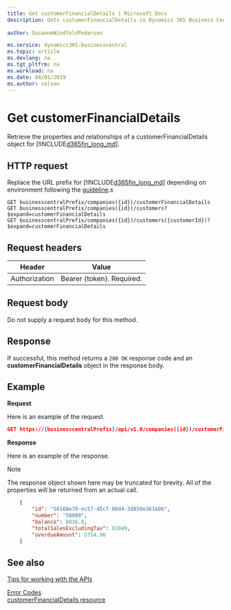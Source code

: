 ```yaml
---
title: Get customerFinancialDetails | Microsoft Docs
description: Gets customerFinancialDetails in Dynamics 365 Business Central.
 
author: SusanneWindfeldPedersen

ms.service: dynamics365-businesscentral
ms.topic: article
ms.devlang: na
ms.tgt_pltfrm: na
ms.workload: na
ms.date: 04/01/2019
ms.author: solsen
---
```


# Get customerFinancialDetails
Retrieve the properties and relationships of a customerFinancialDetails object for [!INCLUDE[d365fin_long_md](../../includes/d365fin_long_md.md)].

## HTTP request
Replace the URL prefix for [!INCLUDE[d365fin_long_md](../../includes/d365fin_long_md.md)] depending on environment following the [guideline](../../v1.0/endpoints-apis-for-dynamics.md).s

```
GET businesscentralPrefix/companies({id})/customerFinancialDetails
GET businesscentralPrefix/companies({id})/customers?$expand=customerFinancialDetails
GET businesscentralPrefix/companies({id})/customers({customerId})?$expand=customerFinancialDetails
```

## Request headers

|Header       |Value                    |
|-------------|-------------------------|
|Authorization|Bearer {token}. Required.|

## Request body
Do not supply a request body for this method.

## Response
If successful, this method returns a ```200 OK``` response code and an **customerFinancialDetails** object in the response body.

## Example

**Request**

Here is an example of the request.
```json
GET https://{businesscentralPrefix}/api/v1.0/companies({id})/customerFinancialDetails
```

**Response**

Here is an example of the response. 

> [!NOTE]  
>   The response object shown here may be truncated for brevity. All of the properties will be returned from an actual call.

```json
    {
        "id": "50168e70-ec57-45cf-86d4-3d850e361606",
        "number": "50000",
        "balance": 8836.8,
        "totalSalesExcludingTax": 81049,
        "overdueAmount": 5754.96
    }  
```


## See also
[Tips for working with the APIs](/dynamics365/business-central/dev-itpro/developer/devenv-connect-apps-tips)  

[Error Codes](../dynamics_error_codes.md)  
[customerFinancialDetails resource](../resources/dynamics_customerFinancialDetails.md)  